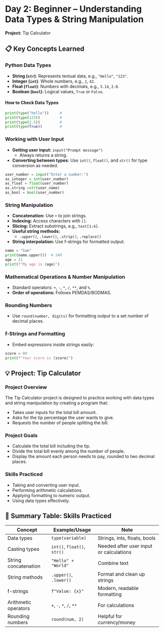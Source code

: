 # Day 2: Beginner – Understanding Data Types & String Manipulation  
**Project:** Tip Calculator

## 📋 Key Concepts Learned

### Python Data Types

- **String (`str`)**: Represents textual data, e.g., `"Hello"`, `"123"`.
- **Integer (`int`)**: Whole numbers, e.g., `1`, `42`.
- **Float (`float`)**: Numbers with decimals, e.g., `3.14`, `2.0`.
- **Boolean (`bool`)**: Logical values, `True` or `False`.

#### How to Check Data Types

```python
print(type("hello"))     # 
print(type(123))         # 
print(type(2.5))         # 
print(type(True))        # 
```

### Working with User Input

- **Getting user input:** `input("Prompt message")`
  - Always returns a string.
- **Converting between types:** Use `int()`, `float()`, and `str()` for type conversion as needed.

```python
user_number = input("Enter a number:")
as_integer = int(user_number)
as_float = float(user_number)
as_string =str(user_name)
as_bool = bool(user_number)
```

### String Manipulation

- **Concatenation:** Use `+` to join strings.
- **Indexing:** Access characters with `[]`.
- **Slicing:** Extract substrings, e.g., `text[1:4]`.
- **Useful string methods:**
  - `.upper()`, `.lower()`, `.strip()`, `.replace()`
- **String interpolation:** Use f-strings for formatted output.
  
```python
name = "Sam"
print(name.upper())  # SAM
age = 21
print(f"My age is {age}")
```

### Mathematical Operations & Number Manipulation

- Standard operators: `+`, `-`, `*`, `/`, `**`, and `%`.
- **Order of operations:** Follows PEMDAS/BODMAS.

### Rounding Numbers

- Use `round(number, digits)` for formatting output to a set number of decimal places.

### f-Strings and Formatting

- Embed expressions inside strings easily:

```python
score = 99
print(f"Your score is {score}")
```

## 💡 Project: Tip Calculator

### Project Overview
The Tip Calculator project is designed to practice working with data types and string manipulation by creating a program that:

- Takes user inputs for the total bill amount.
- Asks for the tip percentage the user wants to give.
- Requests the number of people splitting the bill.

### Project Goals
- Calculate the total bill including the tip.
- Divide the total bill evenly among the number of people.
- Display the amount each person needs to pay, rounded to two decimal places.

### Skills Practiced
- Taking and converting user input.
- Performing arithmetic calculations.
- Applying formatting to numeric output.
- Using data types effectively.

## 📝 Summary Table: Skills Practiced

| Concept                 | Example/Usage              | Note                                  |
|-------------------------|----------------------------|---------------------------------------|
| Data types              | `type(variable)`           | Strings, ints, floats, bools          |
| Casting types           | `int()`, `float()`, `str()`| Needed after user input or calculations|
| String concatenation    | `"Hello" + "World"`        | Combine text                          |
| String methods          | `.upper()`, `.lower()`     | Format and clean up strings           |
| f-strings               | `f"Value: {x}"`            | Modern, readable formatting           |
| Arithmetic operators    | `+`, `-`, `*`, `/`, `**`   | For calculations                      |
| Rounding numbers        | `round(num, 2)`            | Helpful for currency/money            |

